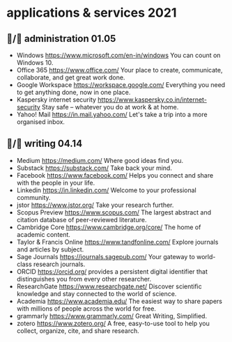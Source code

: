 # applications & services 2021<br>
## 🦍/🧅 administration 01.05
* Windows https://www.microsoft.com/en-in/windows You can count on Windows 10. 
* Office 365 https://www.office.com/ Your place to create, communicate, collaborate, and get great work done.
* Google Workspace https://workspace.google.com/ Everything you need to get anything done, now in one place.
* Kaspersky internet security https://www.kaspersky.co.in/internet-security Stay safe – whatever you do at work & at home.
* Yahoo! Mail https://in.mail.yahoo.com/ Let's take a trip into a more organised inbox.
## 🐅/🥕 writing 04.14
* Medium https://medium.com/ Where good ideas find you. 
* Substack https://substack.com/ Take back your mind. 
* Facebook https://www.facebook.com/ Helps you connect and share with the people in your life.
* Linkedin https://in.linkedin.com/ Welcome to your professional community. 
* jstor https://www.jstor.org/ Take your research further. 
* Scopus Preview https://www.scopus.com/ The largest abstract and citation database of peer-reviewed literature.
* Cambridge Core https://www.cambridge.org/core/ The home of academic content. 
* Taylor & Francis Online https://www.tandfonline.com/ Explore journals and articles by subject. 
* Sage Journals https://journals.sagepub.com/ Your gateway to world-class research journals. 
* ORCID https://orcid.org/ provides a persistent digital identifier that distinguishes you from every other researcher.
* ResearchGate https://www.researchgate.net/ Discover scientific knowledge and stay connected to the world of science. 
* Academia https://www.academia.edu/ The easiest way to share papers with millions of people across the world for free.
* grammarly https://www.grammarly.com/ Great Writing, Simplified.
* zotero https://www.zotero.org/ A free, easy-to-use tool to help you collect, organize, cite, and share research.
